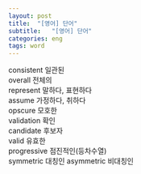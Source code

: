 ```yaml
---
layout: post
title:  "[영어] 단어"
subtitle:   "[영어] 단어"
categories: eng
tags: word
---
```


consistent 일관된  
overall 전체의  
represent 말하다, 표현하다  
assume 가정하다, 취하다  
opscure 모호한  
validation 확인  
candidate 후보자  
valid 유효한  
progressive 점진적인(등차수열)  
symmetric 대칭인 asymmetric 비대칭인  
